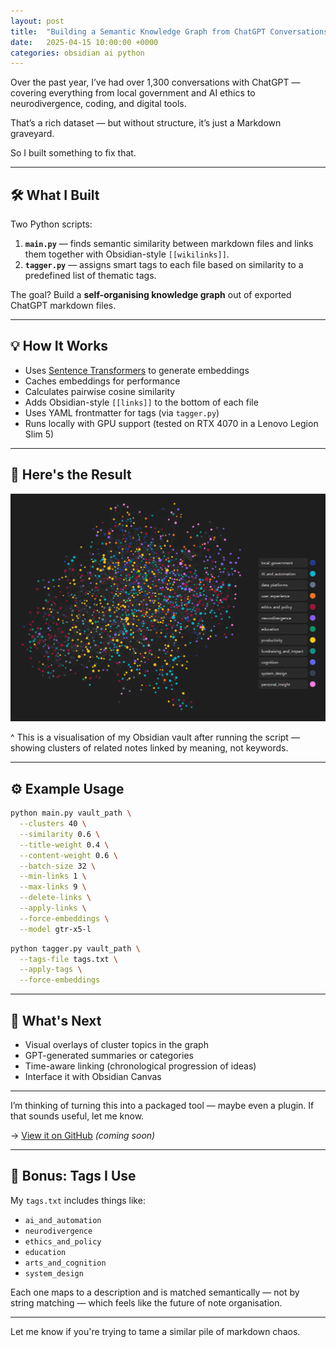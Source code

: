 ```yaml
---
layout: post
title:  "Building a Semantic Knowledge Graph from ChatGPT Conversations in Obsidian"
date:   2025-04-15 10:00:00 +0000
categories: obsidian ai python
---
```


Over the past year, I’ve had over 1,300 conversations with ChatGPT — covering everything from local government and AI ethics to neurodivergence, coding, and digital tools.

That’s a rich dataset — but without structure, it’s just a Markdown graveyard.

So I built something to fix that.

---

## 🛠 What I Built

Two Python scripts:

1. **`main.py`** — finds semantic similarity between markdown files and links them together with Obsidian-style `[[wikilinks]]`.
2. **`tagger.py`** — assigns smart tags to each file based on similarity to a predefined list of thematic tags.

The goal? Build a **self-organising knowledge graph** out of exported ChatGPT markdown files.

---

## 💡 How It Works

- Uses [Sentence Transformers](https://www.sbert.net/) to generate embeddings
- Caches embeddings for performance
- Calculates pairwise cosine similarity
- Adds Obsidian-style `[[links]]` to the bottom of each file
- Uses YAML frontmatter for tags (via `tagger.py`)
- Runs locally with GPU support (tested on RTX 4070 in a Lenovo Legion Slim 5)

---

## 📸 Here's the Result

![Obsidian graph view](/assets/images/metisem1.png)

^ This is a visualisation of my Obsidian vault after running the script — showing clusters of related notes linked by meaning, not keywords.

---

## ⚙️ Example Usage

```bash
python main.py vault_path \
  --clusters 40 \
  --similarity 0.6 \
  --title-weight 0.4 \
  --content-weight 0.6 \
  --batch-size 32 \
  --min-links 1 \
  --max-links 9 \
  --delete-links \
  --apply-links \
  --force-embeddings \
  --model gtr-x5-l
```

```bash
python tagger.py vault_path \
  --tags-file tags.txt \
  --apply-tags \
  --force-embeddings
```

---

## 🧪 What's Next

- Visual overlays of cluster topics in the graph
- GPT-generated summaries or categories
- Time-aware linking (chronological progression of ideas)
- Interface it with Obsidian Canvas

---

I’m thinking of turning this into a packaged tool — maybe even a plugin. If that sounds useful, let me know.

→ [View it on GitHub](#) _(coming soon)_

---

## 🔖 Bonus: Tags I Use

My `tags.txt` includes things like:

- `ai_and_automation`
- `neurodivergence`
- `ethics_and_policy`
- `education`
- `arts_and_cognition`
- `system_design`

Each one maps to a description and is matched semantically — not by string matching — which feels like the future of note organisation.

---

Let me know if you're trying to tame a similar pile of markdown chaos.

